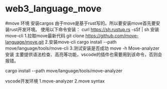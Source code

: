 <!--
 * @Author: 章红平
 * @Date: 2023-05-15 09:52:33
 * @LastEditors: 章红平
 * @LastEditTime: 2023-05-15 13:54:41
 * @FilePath: \web3_language_move\README.md
 * @Description: 描述
-->
# web3_language_move
<!-- https://learnblockchain.cn/article/5285 -->
#move 环境
安装cargos
由于move是基于rust写的。所以要安装move首先要安装rust开发环境。
使用以下命令安装：
curl https://sh.rustup.rs -sSf | sh
安装move-cli
1.拉取move最新代码
 git clone https://github.com/move-language/move.git
2.安装move-cli
cargo install --path move/language/tools/move-cli
3.测试安装是否成功
move -h
Move-analyzer安装
主要提供语法检查、高亮等功能，vscode的插件也需要用到该命令，否则会报错。

cargo install --path move/language/tools/move-analyzer

vscode开发环境
1.move-analyzer
2.move syntax